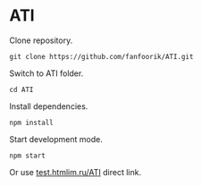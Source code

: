 # ATI

Clone repository.
```
git clone https://github.com/fanfoorik/ATI.git
```

Switch to ATI folder.
```
cd ATI
```


Install dependencies.
```
npm install
```


Start development mode.
```
npm start
```

Or use [test.htmlim.ru/ATI](http://test.htmlim.ru/ATI) direct link.



